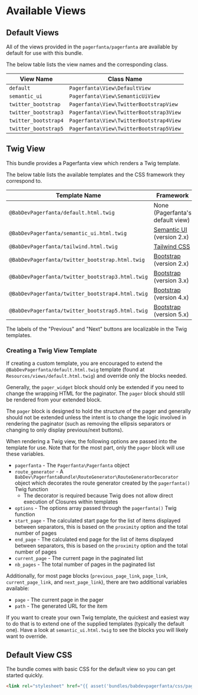 # Available Views

## Default Views

All of the views provided in the `pagerfanta/pagerfanta` are available by default for use with this bundle.

The below table lists the view names and the corresponding class. 

| View Name            | Class Name                              |
| -------------------- | --------------------------------------- |
| `default`            | `Pagerfanta\View\DefaultView`           |
| `semantic_ui`        | `Pagerfanta\View\SemanticUiView`        |
| `twitter_bootstrap`  | `Pagerfanta\View\TwitterBootstrapView`  |
| `twitter_bootstrap3` | `Pagerfanta\View\TwitterBootstrap3View` |
| `twitter_bootstrap4` | `Pagerfanta\View\TwitterBootstrap4View` |
| `twitter_bootstrap5` | `Pagerfanta\View\TwitterBootstrap5View` |

## Twig View

This bundle provides a Pagerfanta view which renders a Twig template.

The below table lists the available templates and the CSS framework they correspond to.

| Template Name                                    | Framework                                            |
| ------------------------------------------------ | ---------------------------------------------------- |
| `@BabDevPagerfanta/default.html.twig`            | None (Pagerfanta's default view)                     |
| `@BabDevPagerfanta/semantic_ui.html.twig`        | [Semantic UI](https://semantic-ui.com) (version 2.x) |
| `@BabDevPagerfanta/tailwind.html.twig`           | [Tailwind CSS](https://tailwindcss.com/)             |
| `@BabDevPagerfanta/twitter_bootstrap.html.twig`  | [Bootstrap](https://getbootstrap.com) (version 2.x)  |
| `@BabDevPagerfanta/twitter_bootstrap3.html.twig` | [Bootstrap](https://getbootstrap.com) (version 3.x)  |
| `@BabDevPagerfanta/twitter_bootstrap4.html.twig` | [Bootstrap](https://getbootstrap.com) (version 4.x)  |
| `@BabDevPagerfanta/twitter_bootstrap5.html.twig` | [Bootstrap](https://getbootstrap.com) (version 5.x)  |

The labels of the "Previous" and "Next" buttons are localizable in the Twig templates.

### Creating a Twig View Template

If creating a custom template, you are encouraged to extend the `@BabDevPagerfanta/default.html.twig` template (found at `Resources/views/default.html.twig`) and override only the blocks needed.

Generally, the `pager_widget` block should only be extended if you need to change the wrapping HTML for the paginator. The `pager` block should still be rendered from your extended block.

The `pager` block is designed to hold the structure of the pager and generally should not be extended unless the intent is to change the logic involved in rendering the paginator (such as removing the ellipsis separators or changing to only display previous/next buttons).

When rendering a Twig view, the following options are passed into the template for use. Note that for the most part, only the `pager` block will use these variables.

- `pagerfanta` - The `Pagerfanta\Pagerfanta` object
- `route_generator` - A `BabDev\PagerfantaBundle\RouteGenerator\RouteGeneratorDecorator` object which decorates the route generator created by the `pagerfanta()` Twig function
    - The decorator is required because Twig does not allow direct execution of Closures within templates
- `options` - The options array passed through the `pagerfanta()` Twig function
- `start_page` - The calculated start page for the list of items displayed between separators, this is based on the `proximity` option and the total number of pages
- `end_page` - The calculated end page for the list of items displayed between separators, this is based on the `proximity` option and the total number of pages
- `current_page` - The current page in the paginated list
- `nb_pages` - The total number of pages in the paginated list

Additionally, for most page blocks (`previous_page_link`, `page_link`, `current_page_link`, and `next_page_link`), there are two additional variables available:

- `page` - The current page in the pager
- `path` - The generated URL for the item

If you want to create your own Twig template, the quickest and easiest way to do that is to extend one of the supplied templates (typically the default one). Have a look at `semantic_ui.html.twig` to see the blocks you will likely want to override.

## Default View CSS

The bundle comes with basic CSS for the default view so you can get started quickly.

```html
<link rel="stylesheet" href="{{ asset('bundles/babdevpagerfanta/css/pagerfanta.css') }}">
```
